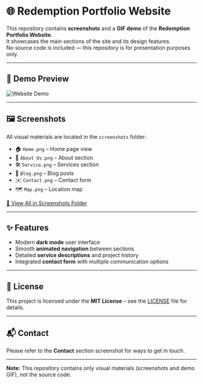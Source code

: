 # 🌐 Redemption Portfolio Website

This repository contains **screenshots** and a **GIF demo** of the **Redemption Portfolio Website**.  
It showcases the main sections of the site and its design features.  
No source code is included — this repository is for presentation purposes only.

---

## 🎥 Demo Preview
![Website Demo](./screenshots/Demo.gif)

---

## 🖼 Screenshots
All visual materials are located in the `screenshots` folder:

- 🏠 `Home.png` – Home page view  
- 👥 `About Us.png` – About section  
- 🛠 `Service.png` – Services section  
- 📰 `Blog.png` – Blog posts  
- ✉️ `Contact.png` – Contact form  
- 🗺 `Map.png` – Location map  

[📂 View All in Screenshots Folder](./screenshots/)

---

## ✨ Features
- Modern **dark mode** user interface  
- Smooth **animated navigation** between sections  
- Detailed **service descriptions** and project history  
- Integrated **contact form** with multiple communication options  

---

## 📜 License
This project is licensed under the **MIT License** – see the [LICENSE](LICENSE.txt) file for details.

---

## 📬 Contact
Please refer to the **Contact** section screenshot for ways to get in touch.

---
**Note:** This repository contains only visual materials (screenshots and demo GIF), not the source code.
